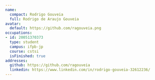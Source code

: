 ```yaml
---
name:
  compact: Rodrigo Gouveia
  full: Rodrigo de Araujo Gouveia
avatar:
  default: https://github.com/ragouveia.png
occupations:
- id: 20051370373
  type: student
  campus: ifpb-jp
  course: cstsi
  isFinished: true
addresses:
  github: https://github.com/ragouveia
  linkedin: https://www.linkedin.com/in/rodrigo-gouveia-32612236/
---
```

